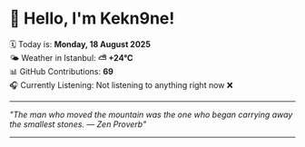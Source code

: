 # 👋 Hello, I'm Kekn9ne!

🗓️ Today is: **Monday, 18 August 2025**  
🌤️ Weather in Istanbul: **⛅️  +24°C**  
📊 GitHub Contributions: **69**  
🎧 Currently Listening: Not listening to anything right now ❌

---

_"The man who moved the mountain was the one who began carrying away the smallest stones. — *Zen Proverb*"_

---
